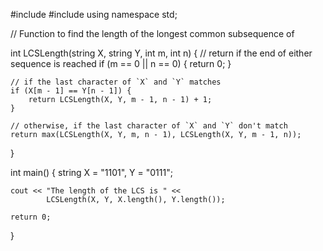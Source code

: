 #include <iostream>
#include <string>
using namespace std;
 
// Function to find the length of the longest common subsequence of

int LCSLength(string X, string Y, int m, int n)
{
    // return if the end of either sequence is reached
    if (m == 0 || n == 0) {
        return 0;
    }
 
    // if the last character of `X` and `Y` matches
    if (X[m - 1] == Y[n - 1]) {
        return LCSLength(X, Y, m - 1, n - 1) + 1;
    }
 
    // otherwise, if the last character of `X` and `Y` don't match
    return max(LCSLength(X, Y, m, n - 1), LCSLength(X, Y, m - 1, n));
}
 
int main()
{
    string X = "1101", Y = "0111";
 
    cout << "The length of the LCS is " <<
            LCSLength(X, Y, X.length(), Y.length());
 
    return 0;
}
